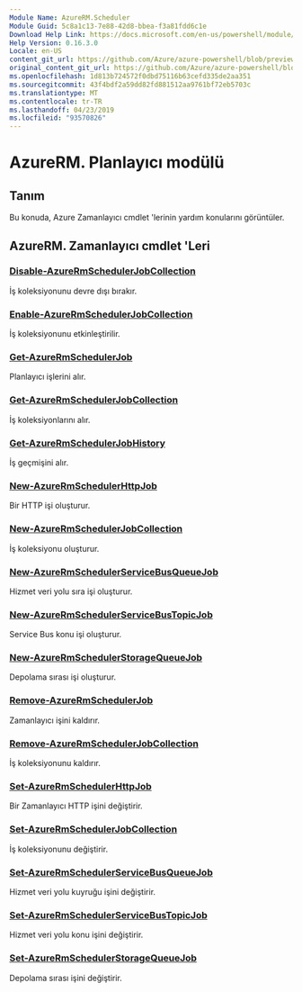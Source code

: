 ```yaml
---
Module Name: AzureRM.Scheduler
Module Guid: 5c8a1c13-7e88-42d8-bbea-f3a81fdd6c1e
Download Help Link: https://docs.microsoft.com/en-us/powershell/module/azurerm.scheduler
Help Version: 0.16.3.0
Locale: en-US
content_git_url: https://github.com/Azure/azure-powershell/blob/preview/src/ResourceManager/Scheduler/Commands.Scheduler/help/AzureRM.Scheduler.md
original_content_git_url: https://github.com/Azure/azure-powershell/blob/preview/src/ResourceManager/Scheduler/Commands.Scheduler/help/AzureRM.Scheduler.md
ms.openlocfilehash: 1d813b724572f0dbd75116b63cefd335de2aa351
ms.sourcegitcommit: 43f4bdf2a59dd82fd881512aa9761bf72eb5703c
ms.translationtype: MT
ms.contentlocale: tr-TR
ms.lasthandoff: 04/23/2019
ms.locfileid: "93570826"
---
```

# AzureRM. Planlayıcı modülü
## Tanım
Bu konuda, Azure Zamanlayıcı cmdlet 'lerinin yardım konularını görüntüler.

## AzureRM. Zamanlayıcı cmdlet 'Leri
### [Disable-AzureRmSchedulerJobCollection](Disable-AzureRmSchedulerJobCollection.md)
İş koleksiyonunu devre dışı bırakır.

### [Enable-AzureRmSchedulerJobCollection](Enable-AzureRmSchedulerJobCollection.md)
İş koleksiyonunu etkinleştirilir.

### [Get-AzureRmSchedulerJob](Get-AzureRmSchedulerJob.md)
Planlayıcı işlerini alır.

### [Get-AzureRmSchedulerJobCollection](Get-AzureRmSchedulerJobCollection.md)
İş koleksiyonlarını alır.

### [Get-AzureRmSchedulerJobHistory](Get-AzureRmSchedulerJobHistory.md)
İş geçmişini alır.

### [New-AzureRmSchedulerHttpJob](New-AzureRmSchedulerHttpJob.md)
Bir HTTP işi oluşturur.

### [New-AzureRmSchedulerJobCollection](New-AzureRmSchedulerJobCollection.md)
İş koleksiyonu oluşturur.

### [New-AzureRmSchedulerServiceBusQueueJob](New-AzureRmSchedulerServiceBusQueueJob.md)
Hizmet veri yolu sıra işi oluşturur.

### [New-AzureRmSchedulerServiceBusTopicJob](New-AzureRmSchedulerServiceBusTopicJob.md)
Service Bus konu işi oluşturur.

### [New-AzureRmSchedulerStorageQueueJob](New-AzureRmSchedulerStorageQueueJob.md)
Depolama sırası işi oluşturur.

### [Remove-AzureRmSchedulerJob](Remove-AzureRmSchedulerJob.md)
Zamanlayıcı işini kaldırır.

### [Remove-AzureRmSchedulerJobCollection](Remove-AzureRmSchedulerJobCollection.md)
İş koleksiyonunu kaldırır.

### [Set-AzureRmSchedulerHttpJob](Set-AzureRmSchedulerHttpJob.md)
Bir Zamanlayıcı HTTP işini değiştirir.

### [Set-AzureRmSchedulerJobCollection](Set-AzureRmSchedulerJobCollection.md)
İş koleksiyonunu değiştirir.

### [Set-AzureRmSchedulerServiceBusQueueJob](Set-AzureRmSchedulerServiceBusQueueJob.md)
Hizmet veri yolu kuyruğu işini değiştirir.

### [Set-AzureRmSchedulerServiceBusTopicJob](Set-AzureRmSchedulerServiceBusTopicJob.md)
Hizmet veri yolu konu işini değiştirir.

### [Set-AzureRmSchedulerStorageQueueJob](Set-AzureRmSchedulerStorageQueueJob.md)
Depolama sırası işini değiştirir.

